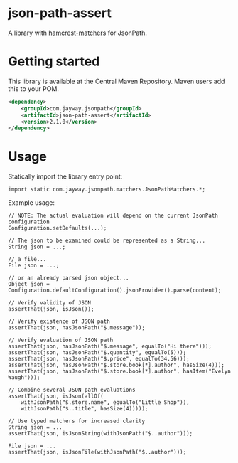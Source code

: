 json-path-assert
================

A library with [hamcrest-matchers](http://hamcrest.org/JavaHamcrest/) for JsonPath.

# Getting started

This library is available at the Central Maven Repository. Maven users add this to your POM.

```xml
<dependency>
    <groupId>com.jayway.jsonpath</groupId>
    <artifactId>json-path-assert</artifactId>
    <version>2.1.0</version>
</dependency>
```

# Usage

Statically import the library entry point:

    import static com.jayway.jsonpath.matchers.JsonPathMatchers.*;

Example usage:

    // NOTE: The actual evaluation will depend on the current JsonPath configuration
    Configuration.setDefaults(...);

    // The json to be examined could be represented as a String...
    String json = ...;
    
    // a file...
    File json = ...;
    
    // or an already parsed json object...
    Object json = Configuration.defaultConfiguration().jsonProvider().parse(content);
    
    // Verify validity of JSON
    assertThat(json, isJson());

    // Verify existence of JSON path
    assertThat(json, hasJsonPath("$.message"));
    
    // Verify evaluation of JSON path
    assertThat(json, hasJsonPath("$.message", equalTo("Hi there")));
    assertThat(json, hasJsonPath("$.quantity", equalTo(5)));
    assertThat(json, hasJsonPath("$.price", equalTo(34.56)));
    assertThat(json, hasJsonPath("$.store.book[*].author", hasSize(4)));
    assertThat(json, hasJsonPath("$.store.book[*].author", hasItem("Evelyn Waugh")));
    
    // Combine several JSON path evaluations
    assertThat(json, isJson(allOf(
        withJsonPath("$.store.name", equalTo("Little Shop")),
        withJsonPath("$..title", hasSize(4)))));
        
    // Use typed matchers for increased clarity
    String json = ...
    assertThat(json, isJsonString(withJsonPath("$..author")));

    File json = ...
    assertThat(json, isJsonFile(withJsonPath("$..author")));
